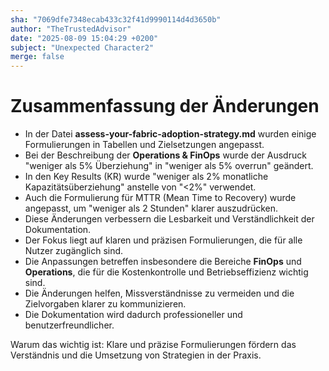 ```yaml
---
sha: "7069dfe7348ecab433c32f41d9990114d4d3650b"
author: "TheTrustedAdvisor"
date: "2025-08-09 15:04:29 +0200"
subject: "Unexpected Character2"
merge: false
---
```


# Zusammenfassung der Änderungen

- In der Datei **assess-your-fabric-adoption-strategy.md** wurden einige Formulierungen in Tabellen und Zielsetzungen angepasst.
- Bei der Beschreibung der **Operations & FinOps** wurde der Ausdruck "weniger als 5% Überziehung" in "weniger als 5% overrun" geändert.
- In den Key Results (KR) wurde "weniger als 2% monatliche Kapazitätsüberziehung" anstelle von "<2%" verwendet.
- Auch die Formulierung für MTTR (Mean Time to Recovery) wurde angepasst, um "weniger als 2 Stunden" klarer auszudrücken.
- Diese Änderungen verbessern die Lesbarkeit und Verständlichkeit der Dokumentation.
- Der Fokus liegt auf klaren und präzisen Formulierungen, die für alle Nutzer zugänglich sind.
- Die Anpassungen betreffen insbesondere die Bereiche **FinOps** und **Operations**, die für die Kostenkontrolle und Betriebseffizienz wichtig sind.
- Die Änderungen helfen, Missverständnisse zu vermeiden und die Zielvorgaben klarer zu kommunizieren.
- Die Dokumentation wird dadurch professioneller und benutzerfreundlicher.

Warum das wichtig ist: Klare und präzise Formulierungen fördern das Verständnis und die Umsetzung von Strategien in der Praxis.

